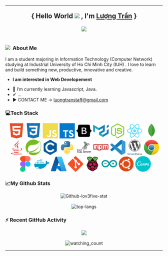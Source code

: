 
## <hr><p align="center"> { Hello World <img src="https://media.giphy.com/media/hvRJCLFzcasrR4ia7z/giphy.gif" width="25px"> , I'm <a href="https://github.com/lov3five/">Lượng Trần</a> }</p>

<div align="center">
  <a href="https://instagram/nakervn"><img src="https://readme-typing-svg.herokuapp.com?font=Fira+Code&weight=600&pause=1000&color=00FFFF&background=B62BFF00&center=true&vCenter=true&width=475&lines=%3C%2F%3E+Hi%2C+welcome+to+L-3012's+github+%7B.%7D;Let's+explore+my+code+space!!!;..."></a>
</div>

<div align="center"><img  src="https://media3.giphy.com/media/ko7twHhomhk8E/giphy.gif?cid=ecf05e47un05o9r7yv9s45tpjrs4tse63li6fswn9bgnlhco&rid=giphy.gif&ct=g" alt=""></div>

### <img src="https://media.giphy.com/media/ObNTw8Uzwy6KQ/giphy.gif" width="30px">&nbsp; About Me 
I am a student majoring in Information Technology (Computer Network) studying at Industrial University of Ho Chi Minh City (IUH) . I love to learn and build something new, productive, innovative and creative.
* **I am interested in Web Developement**
- 🌱 I’m currently learning Javascript, Java.
- ✔ ...<br>
- ▶ CONTACT ME -> <a href="luongtranstaff@gmail.com">luongtranstaff@gmail.com</a>
### 💻Tech Stack 
<p align="center">
  
  <img src="https://github.com/devicons/devicon/blob/master/icons/html5/html5-plain.svg" alt="html" width="50" height="50"/>
  <img src="https://github.com/devicons/devicon/blob/master/icons/css3/css3-plain.svg" alt="css" width="50" height="50"/>
  <img src="https://github.com/devicons/devicon/blob/master/icons/javascript/javascript-plain.svg" alt="javascript" width="50" height="50"/>
  <img src="https://github.com/devicons/devicon/blob/master/icons/typescript/typescript-plain.svg" alt="typescript" width="50" height="50"/>
  <img src="https://github.com/devicons/devicon/blob/master/icons/bootstrap/bootstrap-plain.svg" alt="bootstrap" width="50" height="50"/>
  <img src="https://github.com/devicons/devicon/blob/master/icons/materialui/materialui-original.svg" alt="material-ui" width="50" height="50"/>
  <img src="https://github.com/devicons/devicon/blob/master/icons/nodejs/nodejs-plain.svg" alt="nodejs" width="50" height="50"/>
  <img src="https://github.com/devicons/devicon/blob/master/icons/react/react-original.svg" alt="reactjs" width="50" height="50"/>
  <img src="https://github.com/devicons/devicon/blob/master/icons/mongodb/mongodb-original.svg" alt="mongodb" width="50" height="50"/>
  <img src="https://github.com/devicons/devicon/blob/master/icons/java/java-plain.svg" alt="java" width="50" height="50"/>
  <img src="https://github.com/devicons/devicon/blob/master/icons/spring/spring-original.svg" alt="java" width="50" height="50"/>
  <img src="https://github.com/devicons/devicon/blob/master/icons/c/c-plain.svg" alt="c" width="50" height="50"/>
  <img src="https://github.com/devicons/devicon/blob/master/icons/python/python-original.svg" alt="python" width="50" height="50"/>
  <img src="https://github.com/devicons/devicon/blob/master/icons/microsoftsqlserver/microsoftsqlserver-plain-wordmark.svg" alt="sqlserer" width="50" height="50" />
  <img src="https://github.com/devicons/devicon/blob/master/icons/npm/npm-original-wordmark.svg" alt="npm" width="50" height="50"/>
  <img src="https://github.com/devicons/devicon/blob/master/icons/vscode/vscode-original.svg" alt="vscode" width="50" height="50"/>
  <img src="https://github.com/devicons/devicon/blob/master/icons/wordpress/wordpress-original.svg" alt="wordpress" width="50" height="50"/>
  <img src="https://github.com/devicons/devicon/blob/master/icons/chrome/chrome-original.svg" alt="chrome" width="50" height="50"/>
  <img src="https://github.com/devicons/devicon/blob/master/icons/figma/figma-original.svg" alt="figma" width="50" height="50"/>
  <img src="https://github.com/devicons/devicon/blob/master/icons/docker/docker-plain.svg" alt="docker" width="50" height="50"/>
  <img src="https://github.com/devicons/devicon/blob/master/icons/azure/azure-original.svg" alt="azure" width="50" height="50"/>
  <img src="https://github.com/devicons/devicon/blob/master/icons/git/git-plain.svg" alt="git" width="50" height="50"/>
  <img src="https://github.com/devicons/devicon/blob/master/icons/raspberrypi/raspberrypi-original.svg" alt="raspberrypi" width="50" height="50"/>
  <img src="https://github.com/devicons/devicon/blob/master/icons/arduino/arduino-original.svg" alt="arduino" width="50" height="50"/>
  <img src="https://github.com/devicons/devicon/blob/master/icons/ubuntu/ubuntu-plain.svg" alt="ubuntu" width="50" height="50"/>
  <img src="https://github.com/devicons/devicon/blob/master/icons/canva/canva-original.svg" alt="canva" width="50" height="50"/>
  
</p>


### 📈My Github Stats
<p align="center">
  <img src="https://github-readme-stats.vercel.app/api?username=lov3five&theme=algolia&show_icons=true" alt="Github-lov3five-stat" />  
  <br />
  <br />
  <img src="https://github-readme-stats.vercel.app/api/top-langs/?username=lov3five&layout=compact&theme=algolia" alt="top-langs" />
</p>

### ⚡ Recent GitHub Activity</b>
<p align="center">
 <img src="https://activity-graph.herokuapp.com/graph?username=lov3five&theme=react-dark&hide_border=true&area=true" />  
  <br />
</p>

  <p align="center"> 
<img src="https://komarev.com/ghpvc/?username=lov3five&color=brightgreen" alt="watching_count" />
 </p>
 <hr>





